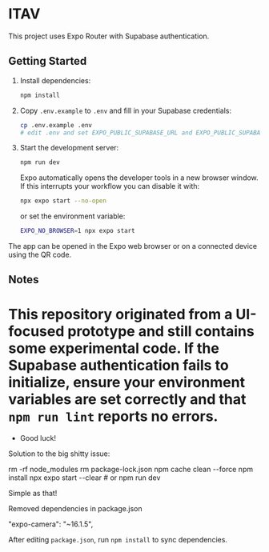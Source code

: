 # ITAV

This project uses Expo Router with Supabase authentication.

## Getting Started

1. Install dependencies:
   ```bash
   npm install
   ```
2. Copy `.env.example` to `.env` and fill in your Supabase credentials:
   ```bash
   cp .env.example .env
   # edit .env and set EXPO_PUBLIC_SUPABASE_URL and EXPO_PUBLIC_SUPABASE_ANON_KEY
   ```
3. Start the development server:
   ```bash
   npm run dev
   ```

   Expo automatically opens the developer tools in a new browser window. If
   this interrupts your workflow you can disable it with:
   ```bash
   npx expo start --no-open
   ```
   or set the environment variable:
   ```bash
   EXPO_NO_BROWSER=1 npx expo start
   ```

The app can be opened in the Expo web browser or on a connected device using the QR code.

## Notes


This repository originated from a UI-focused prototype and still contains some
experimental code. If the Supabase authentication fails to initialize, ensure
your environment variables are set correctly and that `npm run lint` reports no
errors.
=======
- Good luck!


Solution to the big shitty issue:

rm -rf node_modules
rm package-lock.json
npm cache clean --force
npm install
npx expo start --clear  # or npm run dev


Simple as that!

Removed dependencies in package.json

"expo-camera": "~16.1.5",

After editing `package.json`, run `npm install` to sync dependencies.
